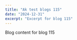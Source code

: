 ```yaml
---
title: "Ak test blogs 115"
date: "2024-12-31"
excerpt: "Excerpt for blog 115"
---
```


Blog content for blog 115